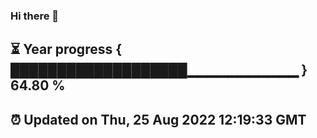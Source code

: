 ### Hi there 👋
⏳ Year progress { ███████████████████▁▁▁▁▁▁▁▁▁▁▁ } 64.80 %
---
⏰ Updated on Thu, 25 Aug 2022 12:19:33 GMT
---
